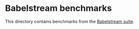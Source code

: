 # Babelstream benchmarks

This directory contains benchmarks from the [Babelstream suite](https://github.com/UoB-HPC/BabelStream).
